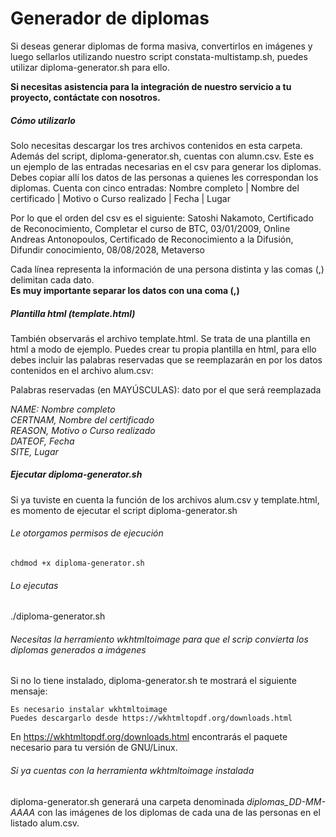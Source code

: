 # Generador de diplomas

Si deseas generar diplomas de forma masiva, convertirlos en imágenes y luego sellarlos utilizando nuestro script constata-multistamp.sh, puedes utilizar diploma-generator.sh para ello.

**Si necesitas asistencia para la integración de nuestro servicio a tu proyecto, contáctate con nosotros.**


##### Cómo utilizarlo
Solo necesitas descargar los tres archivos contenidos en esta carpeta.  
Además del script, diploma-generator.sh, cuentas con alumn.csv. Este es un ejemplo de las entradas necesarias en el csv para generar los diplomas.
Debes copiar allí los datos de las personas a quienes les correspondan los diplomas.
Cuenta con cinco entradas:
Nombre completo	| Nombre del certificado	| Motivo o Curso realizado |	Fecha |	Lugar

Por lo que el orden del csv es el siguiente:
Satoshi Nakamoto, Certificado de Reconocimiento, Completar el curso de BTC, 03/01/2009, Online
Andreas Antonopoulos, Certificado de Reconocimiento a la Difusión, Difundir conocimiento, 08/08/2028, Metaverso

Cada línea representa la información de una persona distinta y las comas (,) delimitan cada dato.  
**Es muy importante separar los datos con una coma (,)**

##### Plantilla html (template.html)
También observarás el archivo template.html. Se trata de una plantilla en html a modo de ejemplo. Puedes crear tu propia plantilla en html,
para ello debes incluir las palabras reservadas que se reemplazarán en por los datos contenidos en el archivo alum.csv:

Palabras reservadas (en MAYÚSCULAS): dato por el que será reemplazada

*NAME: Nombre completo*  
*CERTNAM, Nombre del certificado*  
*REASON, Motivo o Curso realizado*  
*DATEOF, Fecha*  
*SITE, Lugar*

##### Ejecutar diploma-generator.sh
Si ya tuviste en cuenta la función de los archivos alum.csv y template.html, es momento de ejecutar el script diploma-generator.sh

###### Le otorgamos permisos de ejecución

`chdmod +x diploma-generator.sh`

###### Lo ejecutas

./diploma-generator.sh

###### Necesitas la herramiento wkhtmltoimage para que el scrip convierta los diplomas generados a imágenes  
Si no lo tiene instalado, diploma-generator.sh te mostrará el siguiente mensaje:

    Es necesario instalar wkhtmltoimage
    Puedes descargarlo desde https://wkhtmltopdf.org/downloads.html

En https://wkhtmltopdf.org/downloads.html encontrarás el paquete necesario para tu versión de GNU/Linux.

###### Si ya cuentas con la herramienta wkhtmltoimage instalada
diploma-generator.sh generará una carpeta denominada *diplomas_DD-MM-AAAA* con las imágenes de los diplomas de cada una de las personas en el listado alum.csv.


